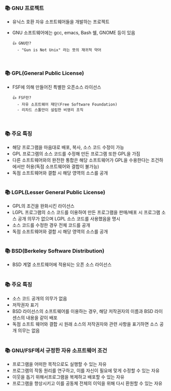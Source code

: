 ### 📚 GNU 프로젝트
- 유닉스 호환 자유 소프트웨어들을 개발하는 프로젝트
- GNU 소프트웨어에는 gcc, emacs, Bash 쉘, GNOME 등이 있음

      👍 GNU란?
        - "Gun is Not Unix" 라는 뜻의 재귀적 약어
<br/>

### 📚 GPL(General Public License)
- FSF에 의해 만들어진 특별한 오픈소스 라이선스

      👍 FSF란?
        - 자유 소프트웨어 재단(Free Software Foundation)
        - 리차드 스톨만이 설립한 비영리 조직
<br/>

### 📚 주요 특징
- 해당 프로그램을 마음대로 배포, 복사, 소스 코드 수정이 가능
- GPL 프로그램의 소스 코드를 수정해 만든 프로그램 또한 GPL을 가짐
- 다른 소프트웨어와의 완전한 통합은 해당 소프트웨어가 GPL을 수용한다는 조건하에서만 허용(독점 소프트웨어와 결합이 불가능)
- 독점 소프트웨어와 결합 시 해당 영역의 소스를 공개<br/><br/>


### 📚 LGPL(Lesser General Public License)
- GPL의 조건을 완화시킨 라이선스
- LGPL 프로그램의 소스 코드를 이용하여 만든 프로그램을 판매/배포 시 프로그램 소스 공개 의무가 없으며 LGPL 소스 코드를 사용했음을 명시
- 소스 코드를 수정한 경우 전체 코드를 공개
- 독점 소프트웨어와 결합 시 해당 영역의 소스를 공개<br/><br/>


### 📚 BSD(Berkeley Software Distribution)
- BSD 계열 소프트웨어에 적용되는 오픈 소스  라이선스<br/><br/>


### 📚 주요 특징
- 소스 코드 공개의 의무가 없음
- 저작권자 표기
- BSD 라이선스의 소프트웨어를 이용하는 경우, 해당 저작권자의 이름과 BSD 라이센스의 내용을 같이 배포
- 독점 소프트 웨어와 결합 시 원래 소스의 저작권자와 관련 사항을 표기하면 소스 공개 의무는 없음<br/><br/>


### 📚 GNU/FSF에서 규정한 자유 소프트웨어 조건
- 프로그램을 어떠한 목적으로도 실행할 수 있는 자유
- 프로그램의 작동 원리를 연구하고, 이를 자신이 필요에 맞게 수정할 수 있는 자유
- 이웃을 돕기 위해서프로그램을 복제하고 배포할 수 있는 자유
- 프로그램을 향상시키고 이를 공동체 전체의 이익을 위해 다시 환원할 수 있는 자유
